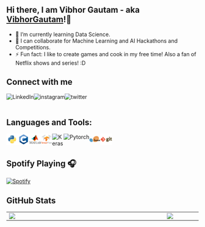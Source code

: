 ## Hi there, I am Vibhor Gautam - aka [VibhorGautam](https://github.com/VibhorGautam)!👋
- 🌱 I’m currently learning Data Science.
- 👯 I can collaborate for Machine Learning and AI Hackathons and Competitions.
- ⚡ Fun fact: I like to create games and cook in my free time! Also a fan of Netflix shows and series! :D

## Connect with me
[<img align="left" alt="LinkedIn" src="https://img.shields.io/badge/linkedin-%230077B5.svg?&style=for-the-badge&logo=linkedin&logoColor=white" />][linkedin]
[<img align="left" alt="instagram" src="https://img.shields.io/badge/Instagram-E4405F?style=for-the-badge&logo=instagram&logoColor=white" />][instagram]
[<img align="left" alt="twitter" src="https://img.shields.io/badge/Twitter-1DA1F2?style=for-the-badge&logo=twitter&logoColor=white" />][twitter]
<br />
<br />

## Languages and Tools:

<img align="left" alt="Python" width="30px" src="https://raw.githubusercontent.com/github/explore/80688e429a7d4ef2fca1e82350fe8e3517d3494d/topics/python/python.png" />
<img align="left" alt="C++" width="30px" src="https://raw.githubusercontent.com/github/explore/f3e22f0dca2be955676bc70d6214b95b13354ee8/topics/c/c.png" />
<img align="left" alt="MATLAB" width="30px" src="https://raw.githubusercontent.com/github/explore/80688e429a7d4ef2fca1e82350fe8e3517d3494d/topics/matlab/matlab.png" />
<img align="left" alt="Tensorflow" width="30px" src="https://raw.githubusercontent.com/github/explore/80688e429a7d4ef2fca1e82350fe8e3517d3494d/topics/tensorflow/tensorflow.png" />
<img align="left" alt="Keras" width="30px" src="https://upload.wikimedia.org/wikipedia/commons/a/ae/Keras_logo.svg" />
<img align="left" alt="Pytorch" height="30px" src="https://upload.wikimedia.org/wikipedia/commons/1/10/PyTorch_logo_icon.svg" />
<img align="left" alt="ScikitLearn" width="30px" src="https://raw.githubusercontent.com/github/explore/80688e429a7d4ef2fca1e82350fe8e3517d3494d/topics/scikit-learn/scikit-learn.png" />
<img align="left" alt="Git" width="30px" src="https://raw.githubusercontent.com/github/explore/80688e429a7d4ef2fca1e82350fe8e3517d3494d/topics/git/git.png" />
<br></br>

## Spotify Playing 🎧
[![Spotify](https://novatorem-woad-tau.vercel.app/api/spotify)](https://open.spotify.com/user/he3nmzsvdr3621cd4jnd54wn3)

## GitHub Stats
<center>
  <table>
    <tr>
        <td><img width="400px" align="left" src="https://github-readme-stats.ereshzealous.vercel.app/api/top-langs/?username=VibhorGautam&hide=html&layout=compact&theme=buefy" /></td>
        <td><img width="495px" align="left" src="https://github-readme-stats.ereshzealous.vercel.app/api?username=VibhorGautam&hide=html&layout=compact&theme=buefy"/></td>
    </tr>   
  </table>
</center>

[linkedin]: https://www.linkedin.com/in/vibhor-gautam-2839a2196/
[instagram]: https://www.instagram.com/vibsxr28/
[twitter]: https://twitter.com/VibhorGautam12
